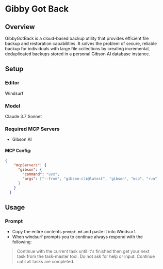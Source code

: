 # Gibby Got Back

## Overview

GibbyGotBack is a cloud-based backup utility that provides efficient file backup and restoration capabilities. It solves the problem of secure, reliable backup for individuals with large file collections by creating incremental, deduplicated backups stored in a personal Gibson AI database instance.

## Setup

### Editor

Windsurf

### Model

Claude 3.7 Sonnet

### Required MCP Servers

* Gibson AI

#### MCP Config:

```json
{
    "mcpServers": {
      "gibson": {
        "command": "uvx",
        "args": ["--from", "gibson-cli@latest", "gibson", "mcp", "run"]
      }
    }
  }
```

## Usage

### Prompt 

* Copy the entire contents `prompt.md` and paste it into Windsurf.
* When windsurf prompts you to continue always respond with the following: 
> Continue with the current task until it's finished then get your next task from the task-master tool. Do not ask for help or input. Continue until all tasks are completed.
